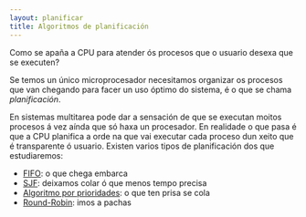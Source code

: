 ```yaml
---
layout: planificar
title: Algoritmos de planificación
---
```


Como se apaña a CPU para atender ós procesos que o usuario desexa que se executen?

Se temos un único microprocesador necesitamos organizar os procesos que van chegando para facer un uso óptimo do sistema, é o que se chama _planificación_.

En sistemas multitarea pode dar a sensación de que se executan moitos procesos á vez aínda que só haxa un procesador. En realidade o que pasa é que a CPU planifica a orde na que vai executar cada proceso dun xeito que é transparente ó  usuario. Existen varios tipos de planificación dos que estudiaremos:




* [FIFO]({{site.url}}/planificar/11fifo): o que chega embarca
* [SJF]({{site.url}}/planificar/12sjf): deixamos colar ó que menos tempo precisa
* [Algoritmo por prioridades]({{site.url}}/planificar/13prioridades): o que ten prisa se cola
* [Round-Robin]({{site.url}}/planificar/14roundrobin): imos a pachas
